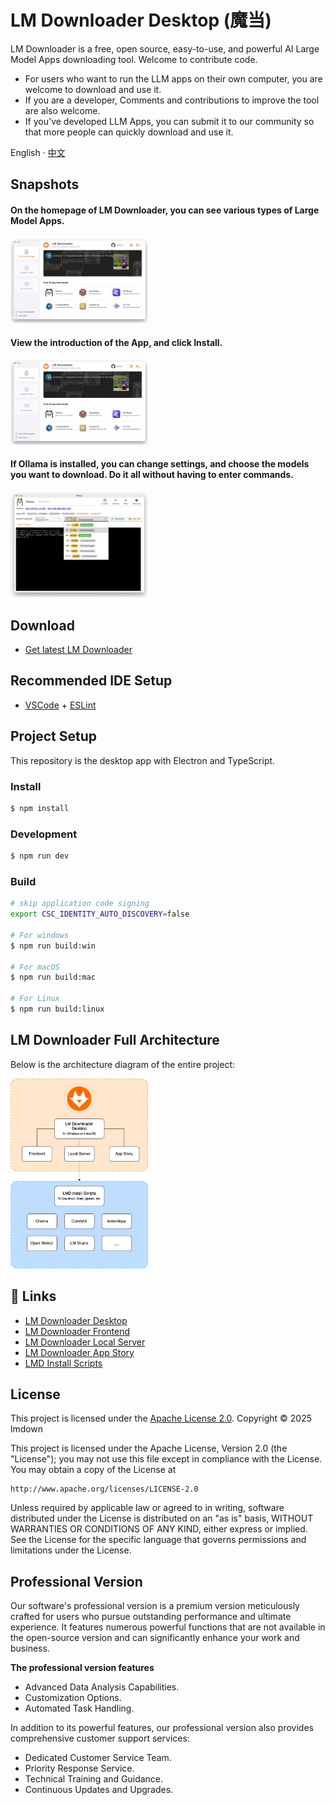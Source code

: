# LM Downloader Desktop (魔当)

LM Downloader is a free, open source, easy-to-use, and powerful AI Large Model Apps downloading tool. Welcome to contribute code.

- For users who want to run the LLM apps on their own computer, you are welcome to download and use it.
- If you are a developer, Comments and contributions to improve the tool are also welcome.
- If you've developed LLM Apps, you can submit it to our community so that more people can quickly download and use it.

English · [中文](./README-zh.md)


## Snapshots

#### On the homepage of LM Downloader, you can see various types of Large Model Apps.

<img width="220" src="docs/en/lm-downloader-home-en.jpg">

#### View the introduction of the App, and click Install.

<img width="220" src="docs/en/lm-downloader-home-en.jpg">

#### If Ollama is installed, you can change settings, and choose the models you want to download. Do it all without having to enter commands.

<img width="220" src="docs/en/ollama-install-models-en.jpg">


## Download

- [Get latest LM Downloader](https://gitee.com/lmdown/lm-downloader-desktop/releases)

## Recommended IDE Setup

- [VSCode](https://code.visualstudio.com/) + [ESLint](https://marketplace.visualstudio.com/items?itemName=dbaeumer.vscode-eslint)

## Project Setup

This repository is the desktop app with Electron and TypeScript.

### Install

```bash
$ npm install
```

### Development

```bash
$ npm run dev
```

### Build

```bash
# skip application code signing
export CSC_IDENTITY_AUTO_DISCOVERY=false

# For windows
$ npm run build:win

# For macOS
$ npm run build:mac

# For Linux
$ npm run build:linux
```

## LM Downloader Full Architecture

Below is the architecture diagram of the entire project:

<img width="220" src="docs/Architecture.png">

## 🔗 Links

- [LM Downloader Desktop](https://gitee.com/lmdown/lm-downloader-desktop)
- [LM Downloader Frontend](https://gitee.com/lmdown/lm-downloader-frontend)
- [LM Downloader Local Server](https://gitee.com/lmdown/lm-downloader-local-server)
- [LM Downloader App Story](https://gitee.com/lmdown/lm-downloader-app-story)
- [LMD Install Scripts](https://gitee.com/lmdown/lm-downloader-app-story)


## License

This project is licensed under the [Apache License 2.0](http://www.apache.org/licenses/LICENSE-2.0). Copyright © 2025 lmdown

This project is licensed under the Apache License, Version 2.0 (the "License");
you may not use this file except in compliance with the License.
You may obtain a copy of the License at

    http://www.apache.org/licenses/LICENSE-2.0

Unless required by applicable law or agreed to in writing, software
distributed under the License is distributed on an "as is" basis,
WITHOUT WARRANTIES OR CONDITIONS OF ANY KIND, either express or implied.
See the License for the specific language that governs permissions and
limitations under the License.


## Professional Version

Our software's professional version is a premium version meticulously crafted for users who pursue outstanding performance and ultimate experience. It features numerous powerful functions that are not available in the open-source version and can significantly enhance your work and business.

**The professional version features**
- Advanced Data Analysis Capabilities.
- Customization Options.
- Automated Task Handling.

In addition to its powerful features, our professional version also provides comprehensive customer support services:
- Dedicated Customer Service Team.
- Priority Response Service.
- Technical Training and Guidance.
- Continuous Updates and Upgrades.
